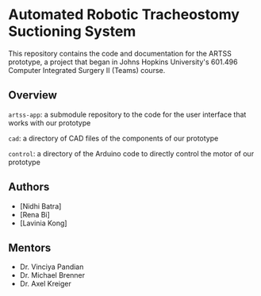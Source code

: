 # Automated Robotic Tracheostomy Suctioning System

This repository contains the code and documentation for the ARTSS prototype, a project that began in Johns Hopkins University's 601.496 Computer Integrated Surgery II (Teams) course.

## Overview

`artss-app`: a submodule repository to the code for the user interface that works with our prototype

`cad`: a directory of CAD files of the components of our prototype

`control`: a directory of the Arduino code to directly control the motor of our prototype

## Authors

- [Nidhi Batra]
- [Rena Bi]
- [Lavinia Kong]

## Mentors

- Dr. Vinciya Pandian
- Dr. Michael Brenner
- Dr. Axel Kreiger
